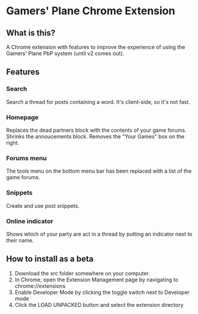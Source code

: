 # Gamers' Plane Chrome Extension

## What is this?
A Chrome extension with features to improve the experience of using the Gamers' Plane PbP system (until v2 comes out).

## Features
### Search
Search a thread for posts containing a word.  It's client-side, so it's not fast.

### Homepage
Replaces the dead partners block with the contents of your game forums.
Shrinks the annoucements block.
Removes the "Your Games" box on the right.

### Forums menu
The tools menu on the bottom menu bar has been replaced with a list of the game forums.

### Snippets
Create and use post snippets.

### Online indicator
Shows which of your party are act in a thread by putting an indicator next to their name.

## How to install as a beta
1. Download the src folder somewhere on your computer.
2. In Chrome, open the Extension Management page by navigating to chrome://extensions
3. Enable Developer Mode by clicking the toggle switch next to Developer mode
4. Click the LOAD UNPACKED button and select the extension directory
